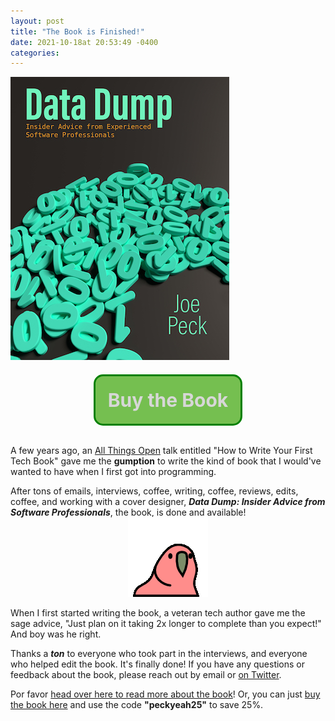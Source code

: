 ```yaml
---
layout: post
title: "The Book is Finished!"
date: 2021-10-18at 20:53:49 -0400
categories:
---
```

<style>
  .parrot-de-fiesta {
    text-align: center;
    margin-top: -15px;
  }
  .data-dump-cover {
    float: left;
    margin: 0 20px 20px 0;
  }

  .get-the-book {
    border: 3px solid green;
    border-radius: 15px;
    font-size: 30px;
    text-decoration: none;
    padding: 20px;
    display: inline-block;
    background-color: #75bf50;
    font-weight: bold;
  }

  .get-the-book:hover {
    text-decoration: none;
    background-color: #569537;
    box-shadow: 0 0 15px green;
  }



  @-webkit-keyframes color_change {
    from { color: #CCC; }
    to { color: white; }
  }
  @-moz-keyframes color_change {
    from { color: #CCC; }
    to { color: white; }
  }
  @-ms-keyframes color_change {
    from { color: #CCC; }
    to { color: white; }
  }
  @-o-keyframes color_change {
    from { color: #CCC; }
    to { color: white; }
  }
  @keyframes color_change {
    from { color: #CCC; }
    to { color: white; }
  }

  .blinky {
    -webkit-animation: color_change 1s infinite alternate;
    -moz-animation: color_change 1s infinite alternate;
    -ms-animation: color_change 1s infinite alternate;
    -o-animation: color_change 1s infinite alternate;
    animation: color_change 1s infinite alternate;
  }

  @media only screen and (max-width: 800px) {
    .data-dump-cover {
      text-align: center;
      width: 100%;
    }
  }
</style>

<div class="data-dump-cover">
  <a href="https://peckyeah.gumroad.com/l/datadump/peckyeah25">
    <img src="/assets/images/data-dump-cover.jpg" alt="Book cover, a marvelous work of art" title="Stunning book cover art"/>
  </a>
</div>

<div style="text-align: center;width: 100%">
  <a href="https://peckyeah.gumroad.com/l/datadump/peckyeah25" target="_blank" class="get-the-book blinky">
    Buy the Book
  </a>
</div>
<br />

A few years ago, an [All Things Open](https://www.allthingsopen.org/) talk entitled "How to Write Your First Tech Book" gave me the **gumption** to write the kind of book that I would've wanted to have when I first got into programming.

After tons of emails, interviews, coffee, writing, coffee, reviews, edits, coffee, and working with a cover designer, **_Data Dump: Insider Advice from Software Professionals_**, the book, is done and available!
<div class="parrot-de-fiesta">
  <img src="/assets/images/party-parrot.gif" alt="Party parrot" title="There goes that crazy parrot"/>
</div>

When I first started writing the book, a veteran tech author gave me the sage advice, "Just plan on it taking 2x longer to complete than you expect!" And boy was he right.

Thanks a **_ton_** to everyone who took part in the interviews, and everyone who helped edit the book. It's finally done! If you have any questions or feedback about the book, please reach out by email or <a href="https://twitter.com/fatcatt316">on Twitter</a>.

Por favor <a href="./datadump.html">head over here to read more about the book</a>! Or, you can just <a href="https://peckyeah.gumroad.com/l/datadump/peckyeah25">buy the book here</a> and use the code **"peckyeah25"** to save 25%.
